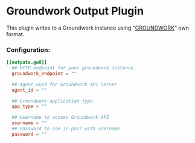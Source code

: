 # Groundwork Output Plugin

This plugin writes to a Groundwork instance using "[GROUNDWORK][]" own format.

[GROUNDWORK]: https://www.gwos.com

### Configuration:

```toml
[[outputs.gw8]]
  ## HTTP endpoint for your groundwork instance.
  groundwork_endpoint = ""

  ## Agent uuid for Groundwork API Server
  agent_id = ""

  ## Groundwork application type
  app_type = ""

  ## Username to access Groundwork API
  username = ""
  ## Password to use in pair with username
  password = ""
```